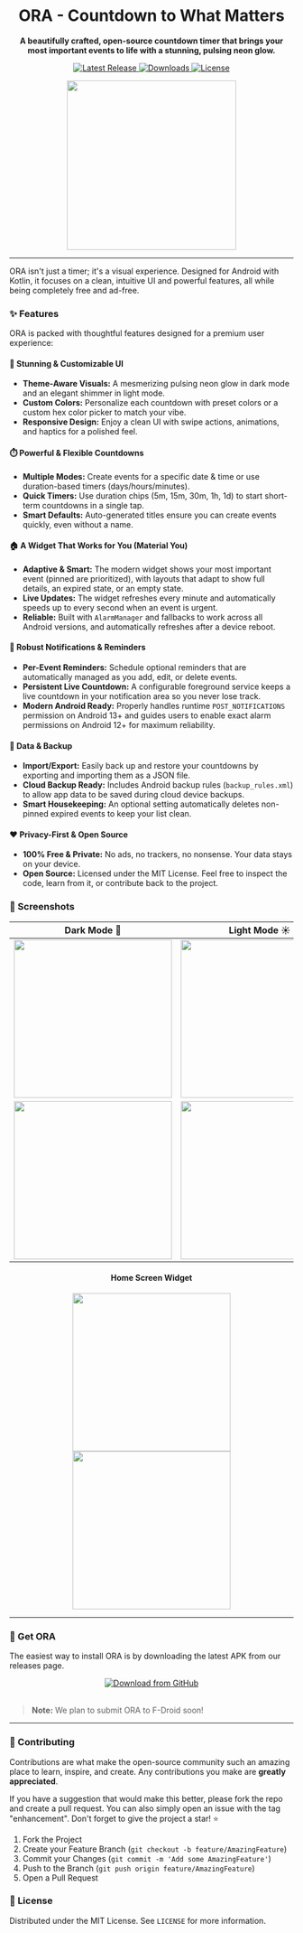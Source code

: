 <div align="center">

# ORA - Countdown to What Matters

**A beautifully crafted, open-source countdown timer that brings your most important events to life with a stunning, pulsing neon glow.**

<p>
  <a href="https://github.com/Yass5002/Ora/releases/latest">
    <img src="https://img.shields.io/github/v/release/Yass5002/Ora?style=for-the-badge&logo=github&label=Latest%20Release&color=A435F0" alt="Latest Release"/>
  </a>
  <a href="https://github.com/Yass5002/Ora/releases">
    <img src="https://img.shields.io/github/downloads/Yass5002/Ora/total?style=for-the-badge&logo=github&label=Downloads&color=3DDC84" alt="Downloads"/>
  </a>
  <a href="https://github.com/Yass5002/Ora/blob/main/LICENSE">
    <img src="https://img.shields.io/github/license/Yass5002/Ora?style=for-the-badge&label=License&color=1572B6" alt="License"/>
  </a>
</p>

<img src="https://raw.githubusercontent.com/Yass5002/Ora/main/ora_screenshots/event_detail_dark.png" width="300px" />

</div>

---

ORA isn't just a timer; it's a visual experience. Designed for Android with Kotlin, it focuses on a clean, intuitive UI and powerful features, all while being completely free and ad-free.

### ✨ Features

ORA is packed with thoughtful features designed for a premium user experience:

#### **🎨 Stunning & Customizable UI**
- **Theme-Aware Visuals:** A mesmerizing pulsing neon glow in dark mode and an elegant shimmer in light mode.
- **Custom Colors:** Personalize each countdown with preset colors or a custom hex color picker to match your vibe.
- **Responsive Design:** Enjoy a clean UI with swipe actions, animations, and haptics for a polished feel.

#### **⏱️ Powerful & Flexible Countdowns**
- **Multiple Modes:** Create events for a specific date & time or use duration-based timers (days/hours/minutes).
- **Quick Timers:** Use duration chips (5m, 15m, 30m, 1h, 1d) to start short-term countdowns in a single tap.
- **Smart Defaults:** Auto-generated titles ensure you can create events quickly, even without a name.

#### **🏠 A Widget That Works for You (Material You)**
- **Adaptive & Smart:** The modern widget shows your most important event (pinned are prioritized), with layouts that adapt to show full details, an expired state, or an empty state.
- **Live Updates:** The widget refreshes every minute and automatically speeds up to every second when an event is urgent.
- **Reliable:** Built with `AlarmManager` and fallbacks to work across all Android versions, and automatically refreshes after a device reboot.

#### **🔔 Robust Notifications & Reminders**
- **Per-Event Reminders:** Schedule optional reminders that are automatically managed as you add, edit, or delete events.
- **Persistent Live Countdown:** A configurable foreground service keeps a live countdown in your notification area so you never lose track.
- **Modern Android Ready:** Properly handles runtime `POST_NOTIFICATIONS` permission on Android 13+ and guides users to enable exact alarm permissions on Android 12+ for maximum reliability.

#### **💾 Data & Backup**
- **Import/Export:** Easily back up and restore your countdowns by exporting and importing them as a JSON file.
- **Cloud Backup Ready:** Includes Android backup rules (`backup_rules.xml`) to allow app data to be saved during cloud device backups.
- **Smart Housekeeping:** An optional setting automatically deletes non-pinned expired events to keep your list clean.

#### **❤️ Privacy-First & Open Source**
- **100% Free & Private:** No ads, no trackers, no nonsense. Your data stays on your device.
- **Open Source:** Licensed under the MIT License. Feel free to inspect the code, learn from it, or contribute back to the project.

### 📸 Screenshots

| Dark Mode 🌙 | Light Mode ☀️ |
| :----------: | :-----------: |
| <img src="https://raw.githubusercontent.com/Yass5002/Ora/main/ora_screenshots/main_dark.png" width="280px" /> | <img src="https://raw.githubusercontent.com/Yass5002/Ora/main/ora_screenshots/main_light.png" width="280px" /> |
| <img src="https://raw.githubusercontent.com/Yass5002/Ora/main/ora_screenshots/event_detail_dark.png" width="280px" /> | <img src="https://raw.githubusercontent.com/Yass5002/Ora/main/ora_screenshots/event_detail_light.png" width="280px" /> |

<div align="center">
  <h4>Home Screen Widget</h4>
  <img src="https://raw.githubusercontent.com/Yass5002/Ora/main/ora_screenshots/widget_dark.png" width="280px" />
  <img src="https://raw.githubusercontent.com/Yass5002/Ora/main/ora_screenshots/widget_light.png" width="280px" />
</div>

---

### 🚀 Get ORA

The easiest way to install ORA is by downloading the latest APK from our releases page.

<div align="center">
  <a href="https://github.com/Yass5002/Ora/releases/latest">
    <img src="https://img.shields.io/badge/Download%20Latest%20APK-333?style=for-the-badge&logo=github" alt="Download from GitHub"/>
  </a>
  <br><br>
  <!-- Uncomment this section once ORA is available on F-Droid -->
  <!-- 
  <a href="LINK_TO_F-DROID_ONCE_AVAILABLE">
    <img src="https://img.shields.io/f-droid/v/com.dev.ora?style=for-the-badge&logo=f-droid" alt="Get it on F-Droid"/>
  </a>
  -->
</div>

> **Note:** We plan to submit ORA to F-Droid soon!

---

### 🤝 Contributing

Contributions are what make the open-source community such an amazing place to learn, inspire, and create. Any contributions you make are **greatly appreciated**.

If you have a suggestion that would make this better, please fork the repo and create a pull request. You can also simply open an issue with the tag "enhancement". Don't forget to give the project a star! ⭐

1.  Fork the Project
2.  Create your Feature Branch (`git checkout -b feature/AmazingFeature`)
3.  Commit your Changes (`git commit -m 'Add some AmazingFeature'`)
4.  Push to the Branch (`git push origin feature/AmazingFeature`)
5.  Open a Pull Request

### 📜 License

Distributed under the MIT License. See `LICENSE` for more information.

